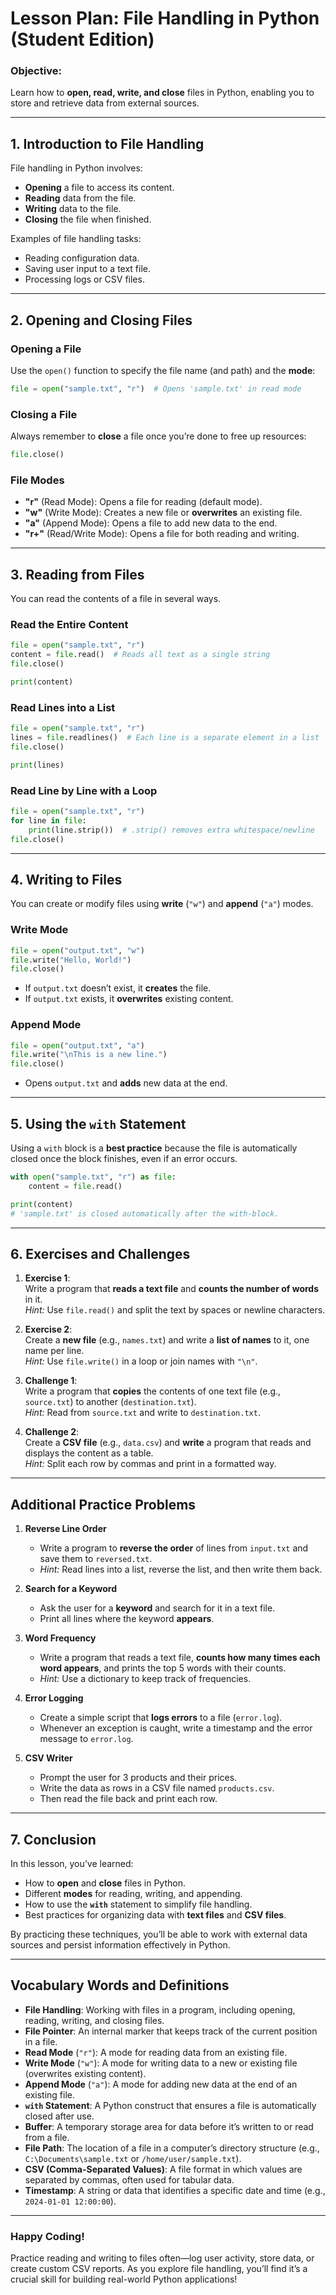 # Lesson Plan: File Handling in Python (Student Edition)

### **Objective:**  
Learn how to **open, read, write, and close** files in Python, enabling you to store and retrieve data from external sources.

---

## 1. Introduction to File Handling

File handling in Python involves:
- **Opening** a file to access its content.
- **Reading** data from the file.
- **Writing** data to the file.
- **Closing** the file when finished.

Examples of file handling tasks:
- Reading configuration data.
- Saving user input to a text file.
- Processing logs or CSV files.

---

## 2. Opening and Closing Files

### Opening a File
Use the `open()` function to specify the file name (and path) and the **mode**:

```python
file = open("sample.txt", "r")  # Opens 'sample.txt' in read mode
```

### Closing a File
Always remember to **close** a file once you’re done to free up resources:
```python
file.close()
```

### File Modes
- **"r"** (Read Mode): Opens a file for reading (default mode).  
- **"w"** (Write Mode): Creates a new file or **overwrites** an existing file.  
- **"a"** (Append Mode): Opens a file to add new data to the end.  
- **"r+"** (Read/Write Mode): Opens a file for both reading and writing.

---

## 3. Reading from Files

You can read the contents of a file in several ways.

### Read the Entire Content
```python
file = open("sample.txt", "r")
content = file.read()  # Reads all text as a single string
file.close()

print(content)
```

### Read Lines into a List
```python
file = open("sample.txt", "r")
lines = file.readlines()  # Each line is a separate element in a list
file.close()

print(lines)
```

### Read Line by Line with a Loop
```python
file = open("sample.txt", "r")
for line in file:
    print(line.strip())  # .strip() removes extra whitespace/newline
file.close()
```

---

## 4. Writing to Files

You can create or modify files using **write** (`"w"`) and **append** (`"a"`) modes.

### Write Mode
```python
file = open("output.txt", "w")
file.write("Hello, World!")
file.close()
```
- If `output.txt` doesn’t exist, it **creates** the file.
- If `output.txt` exists, it **overwrites** existing content.

### Append Mode
```python
file = open("output.txt", "a")
file.write("\nThis is a new line.")
file.close()
```
- Opens `output.txt` and **adds** new data at the end.

---

## 5. Using the `with` Statement

Using a `with` block is a **best practice** because the file is automatically closed once the block finishes, even if an error occurs.

```python
with open("sample.txt", "r") as file:
    content = file.read()

print(content)  
# 'sample.txt' is closed automatically after the with-block.
```

---

## 6. Exercises and Challenges

1. **Exercise 1**:  
   Write a program that **reads a text file** and **counts the number of words** in it.  
   *Hint:* Use `file.read()` and split the text by spaces or newline characters.

2. **Exercise 2**:  
   Create a **new file** (e.g., `names.txt`) and write a **list of names** to it, one name per line.  
   *Hint:* Use `file.write()` in a loop or join names with `"\n"`.

3. **Challenge 1**:  
   Write a program that **copies** the contents of one text file (e.g., `source.txt`) to another (`destination.txt`).  
   *Hint:* Read from `source.txt` and write to `destination.txt`.

4. **Challenge 2**:  
   Create a **CSV file** (e.g., `data.csv`) and **write** a program that reads and displays the content as a table.  
   *Hint:* Split each row by commas and print in a formatted way.

---

## Additional Practice Problems

1. **Reverse Line Order**  
   - Write a program to **reverse the order** of lines from `input.txt` and save them to `reversed.txt`.  
   - *Hint:* Read lines into a list, reverse the list, and then write them back.

2. **Search for a Keyword**  
   - Ask the user for a **keyword** and search for it in a text file.  
   - Print all lines where the keyword **appears**.

3. **Word Frequency**  
   - Write a program that reads a text file, **counts how many times each word appears**, and prints the top 5 words with their counts.  
   - *Hint:* Use a dictionary to keep track of frequencies.

4. **Error Logging**  
   - Create a simple script that **logs errors** to a file (`error.log`).  
   - Whenever an exception is caught, write a timestamp and the error message to `error.log`.

5. **CSV Writer**  
   - Prompt the user for 3 products and their prices.  
   - Write the data as rows in a CSV file named `products.csv`.  
   - Then read the file back and print each row.

---

## 7. Conclusion

In this lesson, you’ve learned:
- How to **open** and **close** files in Python.
- Different **modes** for reading, writing, and appending.
- How to use the **`with`** statement to simplify file handling.
- Best practices for organizing data with **text files** and **CSV files**.

By practicing these techniques, you’ll be able to work with external data sources and persist information effectively in Python.

---

## Vocabulary Words and Definitions

- **File Handling**: Working with files in a program, including opening, reading, writing, and closing files.  
- **File Pointer**: An internal marker that keeps track of the current position in a file.  
- **Read Mode** (`"r"`): A mode for reading data from an existing file.  
- **Write Mode** (`"w"`): A mode for writing data to a new or existing file (overwrites existing content).  
- **Append Mode** (`"a"`): A mode for adding new data at the end of an existing file.  
- **`with` Statement**: A Python construct that ensures a file is automatically closed after use.  
- **Buffer**: A temporary storage area for data before it’s written to or read from a file.  
- **File Path**: The location of a file in a computer’s directory structure (e.g., `C:\Documents\sample.txt` or `/home/user/sample.txt`).  
- **CSV (Comma-Separated Values)**: A file format in which values are separated by commas, often used for tabular data.  
- **Timestamp**: A string or data that identifies a specific date and time (e.g., `2024-01-01 12:00:00`).

---

### Happy Coding!

Practice reading and writing to files often—log user activity, store data, or create custom CSV reports. As you explore file handling, you’ll find it’s a crucial skill for building real-world Python applications!
